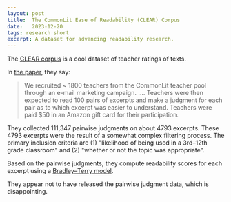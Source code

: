 ```yaml
---
layout: post
title:  The CommonLit Ease of Readability (CLEAR) Corpus
date:   2023-12-20
tags: research short
excerpt: A dataset for advancing readability research.
---
```

The [CLEAR corpus](https://www.commonlit.org/blog/introducing-the-clear-corpus-an-open-dataset-to-advance-research-28ff8cfea84a/) is a cool dataset of teacher ratings of texts.

In [the paper](https://link.springer.com/article/10.3758/s13428-022-01802-x), they say:

> We recruited ~ 1800 teachers from the CommonLit teacher pool through an e-mail marketing campaign. .... Teachers were then expected to read 100 pairs of excerpts and make a judgment for each pair as to which excerpt was easier to understand. Teachers were paid $50 in an Amazon gift card for their participation.

They collected 111,347 pairwise judgments on about 4793 excerpts.
These 4793 excerpts were the result of a somewhat complex filtering process. The primary inclusion criteria are (1) "likelihood of being used in a 3rd–12th grade classroom" and (2) "whether or not the topic was appropriate". 

Based on the pairwise judgments, they compute readability scores for each excerpt using a [Bradley–Terry model](https://en.wikipedia.org/wiki/Bradley%E2%80%93Terry_model). 

They appear not to have released the pairwise judgment data, which is disappointing. 
